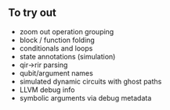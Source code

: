 ## To try out

- zoom out operation grouping
- block / function folding
- conditionals and loops
- state annotations (simulation)
- qir->rir parsing
- qubit/argument names
- simulated dynamic circuits with ghost paths
- LLVM debug info
- symbolic arguments via debug metadata
